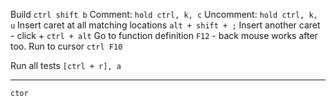 Build `ctrl shift b`
Comment: `hold ctrl, k, c`
Uncomment: `hold ctrl, k, u`
Insert caret at all matching locations `alt + shift + ;`
Insert another caret - click + `ctrl + alt`
Go to function definition `F12` - back mouse works after too.
Run to cursor `ctrl F10`

Run all tests `[ctrl + r], a`

---

`ctor` 